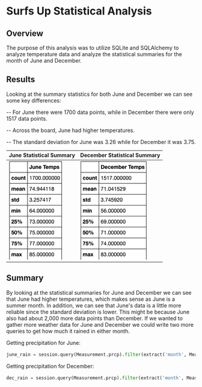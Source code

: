 # Surfs Up Statistical Analysis

## Overview

The purpose of this analysis was to utilize SQLite and SQLAlchemy to analyze temperature data and analyze the statistical summaries for the month of June and December.

## Results

Looking at the summary statistics for both June and December we can see some key differences:

-- For June there were 1700 data points, while in December there were only 1517 data points.

-- Across the board, June had higher temperatures. 

-- The standard deviation for June was 3.26 while for December it was 3.75. 


| June Statistical Summary  | December Statistical Summary |
| ------------- | ------------- |
| <img src="https://github.com/kimcheese33/surfs_up/blob/main/Images/june_temps.png"/>  | <img src="https://github.com/kimcheese33/surfs_up/blob/main/Images/dec_temps.png"/>  |


## Summary

By looking at the statistical summaries for June and December we can see that June had higher temperatures, which makes sense as June is a summer month. In addition, we can see that June's data is a little more reliable since the standard deviation is lower. This might be because June also had about 2,000 more data points than December. If we wanted to gather more weather data for June and December we could write two more queries to get how much it rained in either month.

Getting precipitation for June:

```python
june_rain = session.query(Measurement.prcp).filter(extract('month', Measurement.date) == 6).all()
```

Getting precipitation for December:

```python
dec_rain = session.query(Measurement.prcp).filter(extract('month', Measurement.date) == 12).all()
```


